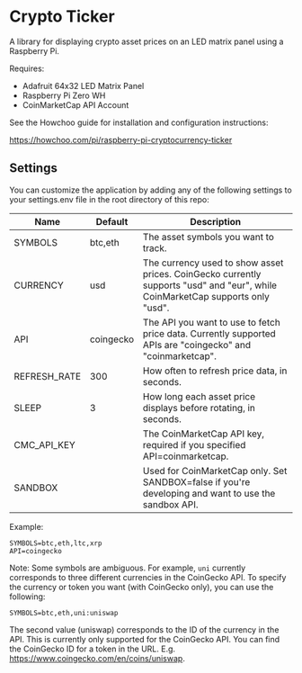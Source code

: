 # Crypto Ticker

A library for displaying crypto asset prices on an LED matrix panel using a Raspberry Pi.

Requires:

  * Adafruit 64x32 LED Matrix Panel
  * Raspberry Pi Zero WH
  * CoinMarketCap API Account

See the Howchoo guide for installation and configuration instructions:

https://howchoo.com/pi/raspberry-pi-cryptocurrency-ticker

## Settings

You can customize the application by adding any of the following settings to your settings.env file in the root directory of this repo:


| Name | Default | Description |
|--|--|--|
| SYMBOLS | btc,eth | The asset symbols you want to track. |
| CURRENCY | usd | The currency used to show asset prices. CoinGecko currently supports "usd" and "eur", while CoinMarketCap supports only "usd". |
| API | coingecko | The API you want to use to fetch price data. Currently supported APIs are "coingecko" and "coinmarketcap". |
| REFRESH_RATE | 300 | How often to refresh price data, in seconds. |
| SLEEP | 3 | How long each asset price displays before rotating, in seconds. |
| CMC\_API\_KEY | | The CoinMarketCap API key, required if you specified API=coinmarketcap. |
| SANDBOX | | Used for CoinMarketCap only. Set SANDBOX=false if you're developing and want to use the sandbox API. |

Example:

```
SYMBOLS=btc,eth,ltc,xrp
API=coingecko
```

Note: Some symbols are ambiguous. For example, `uni` currently corresponds to three different currencies in the CoinGecko API. To specify the
currency or token you want (with CoinGecko only), you can use the following:

```
SYMBOLS=btc,eth,uni:uniswap
```

The second value (uniswap) corresponds to the ID of the currency in the API. This is currently only supported for the CoinGecko API. You can
find the CoinGecko ID for a token in the URL. E.g. https://www.coingecko.com/en/coins/uniswap.
